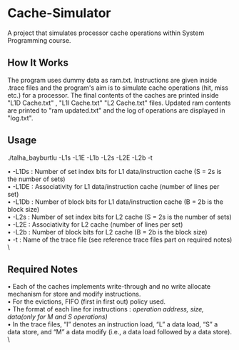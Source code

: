 # Cache-Simulator
A project that simulates processor cache operations within System Programming course.

## How It Works
The program uses dummy data as ram.txt. Instructions are given inside .trace files and the program's aim is to simulate cache operations (hit, miss etc.) for a processor. The final contents of the caches are printed inside "L1D Cache.txt" , "L1I Cache.txt" "L2 Cache.txt" files. Updated ram contents are printed to "ram updated.txt" and the log of operations are displayed in "log.txt".

## Usage
 ./talha_bayburtlu   -L1s <L1s> -L1E <L1E> -L1b <L1b> -L2s <L2s> -L2E <L2E> -L2b <L2b> -t <tracefile> 
  
• -L1Ds <L1Ds>: Number of set index bits for L1 data/instruction cache (S = 2s is the number of sets) \
• -L1DE <L1DE>: Associativity for L1 data/instruction cache (number of lines per set) \
• -L1Db <L1Db>: Number of block bits for L1 data/instruction cache (B = 2b is the block size) \
• -L2s <L2s>: Number of set index bits for L2 cache (S = 2s is the number of sets) \
• -L2E <L2E>: Associativity for L2 cache (number of lines per set) \
• -L2b <L2b>: Number of block bits for L2 cache (B = 2b is the block size) \
• -t <tracefile>: Name of the trace file (see reference trace files part on required notes) \

## Required Notes
• Each of the caches implements write-through and no write allocate mechanism for store and modify instructions.\
• For the evictions, FIFO (first in first out) policy used. \
• The format of each line for instructions : *operation address, size, data(only for M and S operations)* \
• In the trace files, “I” denotes an instruction load, “L” a data load, “S” a data store, and “M” a data modify (i.e., a data load followed by a data store). \

